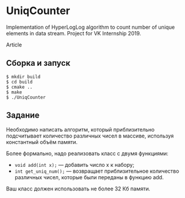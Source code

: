# UniqCounter
Implementation of HyperLogLog algorithm to count number of unique elements in data stream. Project for VK Internship 2019.
 
Article 
## Сборка и запуск 
```
$ mkdir build
$ cd build
$ cmake ..
$ make
$ ./UniqCounter
```

## Задание

Необходимо написать алгоритм, который приблизительно подсчитывает количество различных чисел в массиве, используя константный объём памяти. 

Более формально, надо реализовать класс с двумя функциями:

- `void add(int x);` — добавить число x к набору;
- `int get_uniq_num();` — возвращает приблизительное количество различных чисел, которые были переданы в функцию add.

Ваш класс должен использовать не более 32 Кб памяти. 
